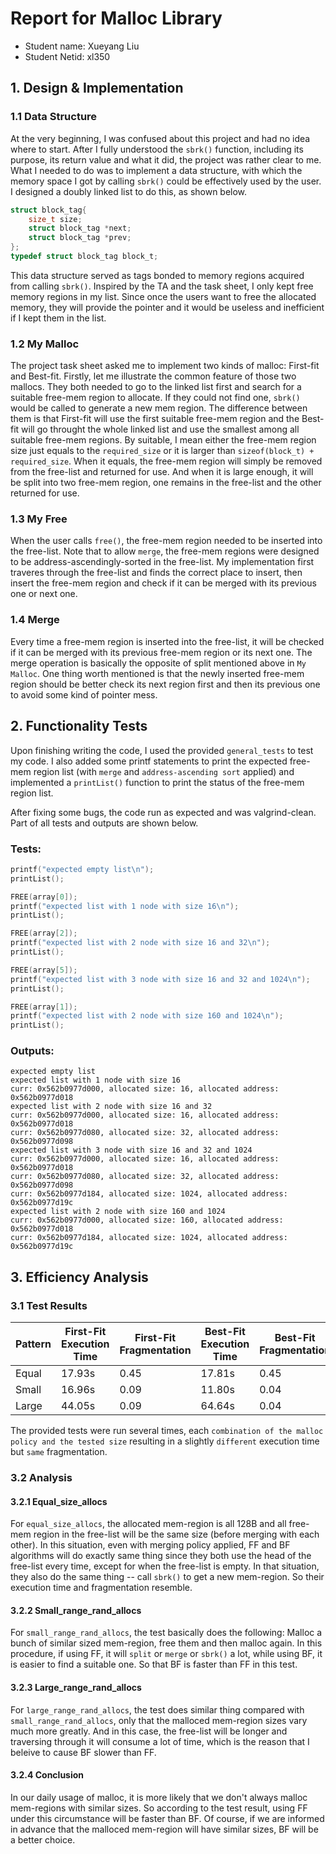 # Report for Malloc Library

- Student name: Xueyang Liu
- Student Netid: xl350

## 1. Design & Implementation

### 1.1 Data Structure

At the very beginning, I was confused about this project and had no idea where to start. After I fully understood the `sbrk()` function, including its purpose, its return value and what it did, the project was rather clear to me. What I needed to do was to implement a data structure, with which the memory space I got by calling `sbrk()` could be effectively used by the user. I designed a doubly linked list to do this, as shown below.

```C
struct block_tag{
    size_t size;
    struct block_tag *next;
    struct block_tag *prev;
};
typedef struct block_tag block_t;
```

This data structure served as tags bonded to memory regions acquired from calling `sbrk()`. Inspired by the TA and the task sheet, I only kept free memory regions in my list. Since once the users want to free the allocated memory, they will provide the pointer and it would be useless and inefficient if I kept them in the list. 

### 1.2 My Malloc

The project task sheet asked me to implement two kinds of malloc: First-fit and Best-fit. Firstly, let me illustrate the common feature of those two mallocs. They both needed to go to the linked list first and search for a suitable free-mem region to allocate. If they could not find one, `sbrk()` would be called to generate a new mem region. 
The difference between them is that First-fit will use the first suitable free-mem region and the Best-fit will go throught the whole linked list and use the smallest among all suitable free-mem regions. By suitable, I mean either the free-mem region size just equals to the `required_size` or it is larger than `sizeof(block_t) + required_size`. When it equals, the free-mem region will simply be removed from the free-list and returned for use. And when it is large enough, it will be split into two free-mem region, one remains in the free-list and the other returned for use. 

### 1.3 My Free

When the user calls `free()`, the free-mem region needed to be inserted into the free-list. Note that to allow `merge`, the free-mem regions were designed to be address-ascendingly-sorted in the free-list. My implementation first traveres through the free-list and finds the correct place to insert, then insert the free-mem region and check if it can be merged with its previous one or next one. 

### 1.4 Merge

Every time a free-mem region is inserted into the free-list, it will be checked if it can be merged with its previous free-mem region or its next one. The merge operation is basically the opposite of split mentioned above in `My Malloc`. One thing worth mentioned is that the newly inserted free-mem region should be better check its next region first and then its previous one to avoid some kind of pointer mess.

## 2. Functionality Tests

Upon finishing writing the code, I used the provided `general_tests` to test my code. I also added some printf statements to print the expected free-mem region list (with `merge` and `address-ascending sort` applied) and implemented a `printList()` function to print the status of the free-mem region list.

After fixing some bugs, the code run as expected and was valgrind-clean. Part of all tests and outputs are shown below.

### Tests:

```C
printf("expected empty list\n");
printList();

FREE(array[0]);
printf("expected list with 1 node with size 16\n");
printList();

FREE(array[2]);
printf("expected list with 2 node with size 16 and 32\n");
printList();

FREE(array[5]);
printf("expected list with 3 node with size 16 and 32 and 1024\n");
printList();

FREE(array[1]);
printf("expected list with 2 node with size 160 and 1024\n");
printList();
```

### Outputs:

```
expected empty list
expected list with 1 node with size 16
curr: 0x562b0977d000, allocated size: 16, allocated address: 0x562b0977d018
expected list with 2 node with size 16 and 32
curr: 0x562b0977d000, allocated size: 16, allocated address: 0x562b0977d018
curr: 0x562b0977d080, allocated size: 32, allocated address: 0x562b0977d098
expected list with 3 node with size 16 and 32 and 1024
curr: 0x562b0977d000, allocated size: 16, allocated address: 0x562b0977d018
curr: 0x562b0977d080, allocated size: 32, allocated address: 0x562b0977d098
curr: 0x562b0977d184, allocated size: 1024, allocated address: 0x562b0977d19c
expected list with 2 node with size 160 and 1024
curr: 0x562b0977d000, allocated size: 160, allocated address: 0x562b0977d018
curr: 0x562b0977d184, allocated size: 1024, allocated address: 0x562b0977d19c
```

## 3. Efficiency Analysis

### 3.1 Test Results

| Pattern | First-Fit<Br>Execution Time | First-Fit<Br>Fragmentation | Best-Fit<Br>Execution Time | Best-Fit<Br>Fragmentation |
| --- | --- | --- | --- | --- |
| Equal | 17.93s | 0.45 | 17.81s | 0.45 |
| Small | 16.96s | 0.09 | 11.80s | 0.04 |
| Large | 44.05s | 0.09 | 64.64s | 0.04 |

The provided tests were run several times, each `combination of the malloc policy and the tested size` resulting in a slightly `different` execution time but `same` fragmentation.  

### 3.2 Analysis

#### 3.2.1 Equal_size_allocs

For `equal_size_allocs`, the allocated mem-region is all 128B and all free-mem region in the free-list will be the same size (before merging with each other). In this situation, even with merging policy applied, FF and BF algorithms will do exactly same thing since they both use the head of the free-list every time, except for when the free-list is empty. In that situation, they also do the same thing -- call `sbrk()` to get a new mem-region. So their execution time and fragmentation resemble.

#### 3.2.2 Small_range_rand_allocs

For `small_range_rand_allocs`, the test basically does the following: Malloc a bunch of similar sized mem-region, free them and then malloc again. In this procedure, if using FF, it will `split` or `merge` or `sbrk()` a lot, while using BF, it is easier to find a suitable one. So that BF is faster than FF in this test.

#### 3.2.3 Large_range_rand_allocs

For `large_range_rand_allocs`, the test does similar thing compared with `small_range_rand_allocs`, only that the malloced mem-region sizes vary much more greatly. And in this case, the free-list will be longer and traversing through it will consume a lot of time, which is the reason that I beleive to cause BF slower than FF. 

#### 3.2.4 Conclusion

In our daily usage of malloc, it is more likely that we don't always malloc mem-regions with similar sizes. So according to the test result, using FF under this circumstance will be faster than BF. Of course, if we are informed in advance that the malloced mem-region will have similar sizes, BF will be a better choice. 